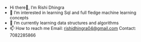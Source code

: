- Hi there👋, I’m Rishi Dhingra
- 👀 I’m interested in learning Sql and full fledge machine learning concepts
- 🌱 I’m currently learning data structures and algorithms
- 📫 How to reach me 
                     Email: rishidhingra04@gmail.com
                     Contact: 7082285866

